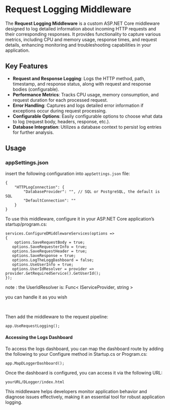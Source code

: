 <!DOCTYPE html>
<html lang="en">
<head>
    <meta charset="UTF-8">
    <meta name="viewport" content="width=device-width, initial-scale=1.0">
    
 
</head>
<body>

<h1>Request Logging Middleware</h1>

<p>The <strong>Request Logging Middleware</strong> is a custom ASP.NET Core middleware designed to log detailed information about incoming HTTP requests and their corresponding responses. It provides functionality to capture various metrics, including CPU and memory usage, response times, and request details, enhancing monitoring and troubleshooting capabilities in your application.</p>

<h2>Key Features</h2>
<ul>
    <li><strong>Request and Response Logging</strong>: Logs the HTTP method, path, timestamp, and response status, along with request and response bodies (configurable).</li>
    <li><strong>Performance Metrics</strong>: Tracks CPU usage, memory consumption, and request duration for each processed request.</li>
    <li><strong>Error Handling</strong>: Captures and logs detailed error information if exceptions occur during request processing.</li>
    <li><strong>Configurable Options</strong>: Easily configurable options to choose what data to log (request body, headers, response, etc.).</li>
    <li><strong>Database Integration</strong>: Utilizes a database context to persist log entries for further analysis.</li>
</ul>

<h2>Usage</h2>
 <h3>appSettings.json</h3>
    <p>insert the following configuration into <code>appSettings.json</code> file:</p>
    <pre><code>{
    "HTTPLogConnection": {
        "DatabaseProvider": "", // SQL or PostgreSQL, the default is SQL
        "DefaultConnection": ""
    }
}</code></pre>


<p>To use this middleware, configure it in your ASP.NET Core application’s startup/program.cs:</p>

<pre><code>services.ConfigureDMiddlewareServices(options =&gt;
{
    options.SaveRequestBody = true;
   options.SaveRequesterInfo = true;
   options.SaveRequestHeader = true;
   options.SaveResponse = true;
   options.LogTheLoggDashboard = false;
   options.UseUserInfo = true;
   options.UserIdResolver = provider => provider.GetRequiredService<IUserContextService>().GetUserId();
});</code></pre>
<p>note : the UserIdResolver is: Func< IServiceProvider, string ></p>
<p>you can handle it as you wish</p>
</br>
<p>Then add the middleware to the request pipeline:</p>

<pre><code>app.UseRequestLogging();</code></pre>

<h4>Accessing the Logs Dashboard</h4>

<p> To access the logs dashboard, you can map the dashboard route by adding the following to your Configure method in Startup.cs or Program.cs:</p>

<pre><code>app.MapDLoggerDashboard();</code></pre>
<p>Once the dashboard is configured, you can access it via the following URL:</p>
<pre><code>yourURL/DLogger/index.html</code></pre>

<p>This middleware helps developers monitor application behavior and diagnose issues effectively, making it an essential tool for robust application logging.</p>



</body>
</html>
